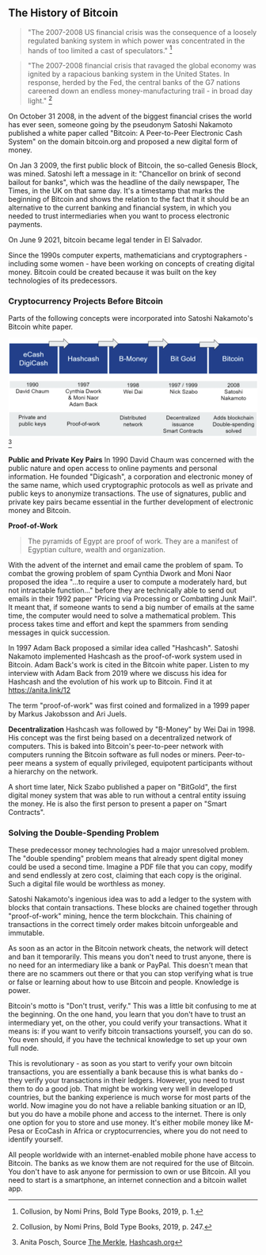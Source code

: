 ## The History of Bitcoin
>"The 2007-2008 US financial crisis was the consequence of a loosely regulated banking system in which power was concentrated in the hands of too limited a cast of speculators." [^20]

>"The 2007-2008 financial crisis that ravaged the global economy was ignited by a rapacious banking system in the United States. In response, herded by the Fed, the central banks of the G7 nations careened down an endless money-manufacturing trail - in broad day light." [^21]

On October 31 2008, in the advent of the biggest financial crises the world has ever seen, someone going by the pseudonym Satoshi Nakamoto published a white paper called "Bitcoin: A Peer-to-Peer Electronic Cash System" on the domain bitcoin.org and proposed a new digital form of money.

On Jan 3 2009, the first public block of Bitcoin, the so-called Genesis Block, was mined. Satoshi left a message in it: "Chancellor on brink of second bailout for banks", which was the headline of the daily newspaper, The Times, in the UK on that same day. It's a timestamp that marks the beginning of Bitcoin and shows the relation to the fact that it should be an alternative to the current banking and financial system, in which you needed to trust intermediaries when you want to process electronic payments.

On June 9 2021, bitcoin became legal tender in El Salvador.

Since the 1990s computer experts, mathematicians and cryptographers - including some women - have been working on concepts of creating digital money. Bitcoin could be created because it was built on the key technologies of its predecessors.

### Cryptocurrency Projects Before Bitcoin
Parts of the following concepts were incorporated into Satoshi Nakamoto's Bitcoin white paper. 

![Cryptocurrency projects before Bitcoin](resources/_History-of-Bitcoin.png)[^22]

**Public and Private Key Pairs**
In 1990 David Chaum was concerned with the public nature and open access to online payments and personal information. He founded "Digicash", a corporation and electronic money of the same name, which used cryptographic protocols as well as private and public keys to anonymize transactions. The use of signatures, public and private key pairs became essential in the further development of electronic money and Bitcoin.

**Proof-of-Work**
> The pyramids of Egypt are proof of work. They are a manifest of Egyptian culture, wealth and organization.

With the advent of the internet and email came the problem of spam. To combat the growing problem of spam Cynthia Dwork and Moni Naor proposed the idea "...to require a user to compute a moderately hard, but not intractable function..." before they are technically able to send out emails in their 1992 paper "Pricing via Processing or Combatting Junk Mail". It meant that, if someone wants to send a big number of emails at the same time, the computer would need to solve a mathematical problem. This process takes time and effort and kept the spammers from sending messages in quick succession.

In 1997 Adam Back proposed a similar idea called "Hashcash". Satoshi Nakamoto implemented Hashcash as the proof-of-work system used in Bitcoin. Adam Back's work is cited in the Bitcoin white paper. Listen to my interview with Adam Back from 2019 where we discuss his idea for Hashcash and the evolution of his work up to Bitcoin. Find it at https://anita.link/12

The term "proof-of-work" was first coined and formalized in a 1999 paper by Markus Jakobsson and Ari Juels.

**Decentralization**
Hashcash was followed by "B-Money" by Wei Dai in 1998. His concept was the first being based on a decentralized network of computers. This is baked into Bitcoin's peer-to-peer network with computers running the Bitcoin software as full nodes or miners. Peer-to-peer means a system of equally privileged, equipotent participants without a hierarchy on the network.

A short time later, Nick Szabo published a paper on "BitGold", the first digital money system that was able to run without a central entity issuing the money. He is also the first person to present a paper on "Smart Contracts".

### Solving the Double-Spending Problem
These predecessor money technologies had a major unresolved problem. The "double spending" problem means that already spent digital money could be used a second time. Imagine a PDF file that you can copy, modify and send endlessly at zero cost, claiming that each copy is the original. Such a digital file would be worthless as money.

Satoshi Nakamoto's ingenious idea was to add a ledger to the system with blocks that contain transactions. These blocks are chained together through "proof-of-work" mining, hence the term blockchain. This chaining of transactions in the correct timely order makes bitcoin unforgeable and immutable.

As soon as an actor in the Bitcoin network cheats, the network will detect and ban it temporarily. This means you don't need to trust anyone, there is no need for an intermediary like a bank or PayPal. This doesn't mean that there are no scammers out there or that you can stop verifying what is true or false or learning about how to use Bitcoin and people. Knowledge is power.

Bitcoin's motto is "Don't trust, verify." This was a little bit confusing to me at the beginning. On the one hand, you learn that you don't have to trust an intermediary yet, on the other, you could verify your transactions. What it means is: if you want to verify bitcoin transactions yourself, you can do so. You even should, if you have the technical knowledge to set up your own full node.

This is revolutionary - as soon as you start to verify your own bitcoin transactions, you are essentially a bank because this is what banks do - they verify your transactions in their ledgers. However, you need to trust them to do a good job. That might be working very well in developed countries, but the banking experience is much worse for most parts of the world. Now imagine you do not have a reliable banking situation or an ID, but you do have a mobile phone and access to the internet. There is only one option for you to store and use money. It's either mobile money like M-Pesa or EcoCash in Africa or cryptocurrencies, where you do not need to identify yourself.

All people worldwide with an internet-enabled mobile phone have access to Bitcoin. The banks as we know them are not required for the use of Bitcoin. You don't have to ask anyone for permission to own or use Bitcoin. All you need to start is a smartphone, an internet connection and a bitcoin wallet app.

[^20]: Collusion, by Nomi Prins, Bold Type Books, 2019, p. 1.
[^21]: Collusion, by Nomi Prins, Bold Type Books, 2019, p. 247.
[^22]: Anita Posch, Source [The Merkle](https://themerkle.com/top-4-cryptocurrency-projects-created-ahead-of-bitcoin/), [Hashcash.org](http://www.hashcash.org/bitcoin/)
